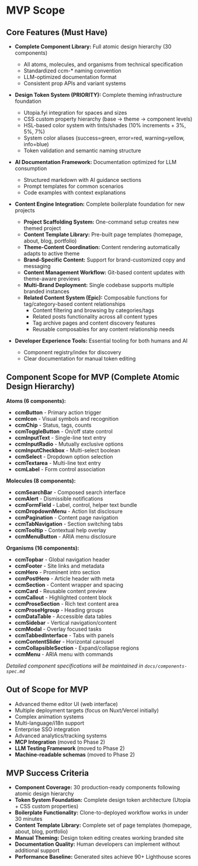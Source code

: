 # MVP Scope

## Core Features (Must Have)

- **Complete Component Library:** Full atomic design hierarchy (30 components)
  - All atoms, molecules, and organisms from technical specification
  - Standardized ccm-* naming convention
  - LLM-optimized documentation format
  - Consistent prop APIs and variant systems

- **Design Token System (PRIORITY):** Complete theming infrastructure foundation
  - Utopia.fyi integration for spaces and sizes
  - CSS custom property hierarchy (base → theme → component levels)
  - HSL-based color system with tints/shades (10% increments + 3%, 5%, 7%)
  - System color aliases (success=green, error=red, warning=yellow, info=blue)
  - Token validation and semantic naming structure

- **AI Documentation Framework:** Documentation optimized for LLM consumption
  - Structured markdown with AI guidance sections
  - Prompt templates for common scenarios
  - Code examples with context explanations

- **Content Engine Integration:** Complete boilerplate foundation for new projects
  - **Project Scaffolding System:** One-command setup creates new themed project
  - **Content Template Library:** Pre-built page templates (homepage, about, blog, portfolio)
  - **Theme-Content Coordination:** Content rendering automatically adapts to active theme
  - **Brand-Specific Content:** Support for brand-customized copy and messaging
  - **Content Management Workflow:** Git-based content updates with theme-aware previews
  - **Multi-Brand Deployment:** Single codebase supports multiple branded instances
  - **Related Content System (Epic):** Composable functions for tag/category-based content relationships
    - Content filtering and browsing by categories/tags
    - Related posts functionality across all content types
    - Tag archive pages and content discovery features
    - Reusable composables for any content relationship needs

- **Developer Experience Tools:** Essential tooling for both humans and AI
  - Component registry/index for discovery
  - Clear documentation for manual token editing

## Component Scope for MVP (Complete Atomic Design Hierarchy)

**Atoms (6 components):**
- **ccmButton** - Primary action trigger
- **ccmIcon** - Visual symbols and recognition
- **ccmChip** - Status, tags, counts
- **ccmToggleButton** - On/off state control
- **ccmInputText** - Single-line text entry
- **ccmInputRadio** - Mutually exclusive options
- **ccmInputCheckbox** - Multi-select boolean
- **ccmSelect** - Dropdown option selection
- **ccmTextarea** - Multi-line text entry
- **ccmLabel** - Form control association

**Molecules (8 components):**
- **ccmSearchBar** - Composed search interface
- **ccmAlert** - Dismissible notifications
- **ccmFormField** - Label, control, helper text bundle
- **ccmDropdownMenu** - Action list disclosure
- **ccmPagination** - Content page navigation
- **ccmTabNavigation** - Section switching tabs
- **ccmTooltip** - Contextual help overlay
- **ccmMenuButton** - ARIA menu disclosure

**Organisms (16 components):**
- **ccmTopbar** - Global navigation header
- **ccmFooter** - Site links and metadata
- **ccmHero** - Prominent intro section
- **ccmPostHero** - Article header with meta
- **ccmSection** - Content wrapper and spacing
- **ccmCard** - Reusable content preview
- **ccmCallout** - Highlighted content block
- **ccmProseSection** - Rich text content area
- **ccmProseHgroup** - Heading groups
- **ccmDataTable** - Accessible data tables
- **ccmSidebar** - Vertical navigation/content
- **ccmModal** - Overlay focused tasks
- **ccmTabbedInterface** - Tabs with panels
- **ccmContentSlider** - Horizontal carousel
- **ccmCollapsibleSection** - Expand/collapse regions
- **ccmMenu** - ARIA menu with commands

*Detailed component specifications will be maintained in `docs/components-spec.md`*

## Out of Scope for MVP
- Advanced theme editor UI (web interface)
- Multiple deployment targets (focus on Nuxt/Vercel initially)
- Complex animation systems
- Multi-language/i18n support
- Enterprise SSO integration
- Advanced analytics/tracking systems
- **MCP Integration** (moved to Phase 2)
- **LLM Testing Framework** (moved to Phase 2)
- **Machine-readable schemas** (moved to Phase 2)

## MVP Success Criteria
- **Component Coverage:** 30 production-ready components following atomic design hierarchy
- **Token System Foundation:** Complete design token architecture (Utopia + CSS custom properties)
- **Boilerplate Functionality:** Clone-to-deployed workflow works in under 30 minutes
- **Content Template Library:** Complete set of page templates (homepage, about, blog, portfolio)
- **Manual Theming:** Design token editing creates working branded site
- **Documentation Quality:** Human developers can implement without additional support
- **Performance Baseline:** Generated sites achieve 90+ Lighthouse scores
